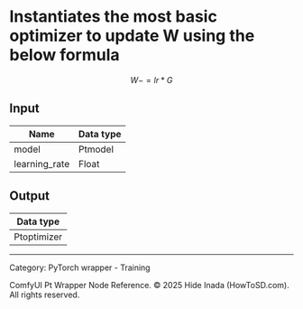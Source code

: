 # Instantiates the most basic optimizer to update W using the below formula
$$
W -= lr * G
$$

## Input
| Name | Data type |
|---|---|
| model | Ptmodel |
| learning_rate | Float |

## Output
| Data type |
|---|
| Ptoptimizer |

<HR>
Category: PyTorch wrapper - Training

ComfyUI Pt Wrapper Node Reference. © 2025 Hide Inada (HowToSD.com). All rights reserved.

